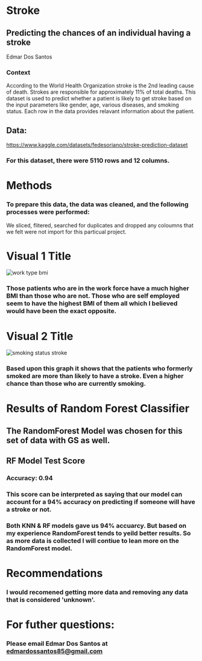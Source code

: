 # Stroke

## Predicting the chances of an individual having a stroke
Edmar Dos Santos

### Context
According to the World Health Organization stroke is the 2nd leading cause of death. Strokes are responsible for approximately 11% of total deaths. This dataset is used to predict whether a patient is likely to get stroke based on the input parameters like gender, age, various diseases, and smoking status. Each row in the data provides relavant information about the patient.

## Data: 
https://www.kaggle.com/datasets/fedesoriano/stroke-prediction-dataset

### For this dataset, there were 5110 rows and 12 columns.

# Methods
### To prepare this data, the data was cleaned, and the following processes were performed:
We sliced, flitered, searched for duplicates and dropped any coloumns that we felt were not import for this particual project.

# Visual 1 Title
![work type   bmi](https://user-images.githubusercontent.com/123523010/231905784-0b964038-c01c-4cd0-a73f-e396ef3c6b61.png)

### Those patients who are in the work force have a much higher BMI than those who are not. Those who are self employed seem to have the highest BMI of them all which I believed would have been the exact opposite.

# Visual 2 Title
![smoking status   stroke](https://user-images.githubusercontent.com/123523010/231906078-733e479a-b525-4625-8b84-1317166c7153.png)

### Based upon this graph it shows that the patients who formerly smoked are more than likely to have a stroke. Even a higher chance than those who are currently smoking.

# Results of Random Forest Classifier
## The RandomForest Model was chosen for this set of data with GS as well.
## RF Model Test Score
### Accuracy: 0.94

### This score can be interpreted as saying that our model can account for a 94% accuracy on predicting if someone will have a stroke or not.


### Both KNN & RF models gave us 94% accuarcy. But based on my experience RandomForest tends to yeild better results. So as more data is collected I will contiue to lean more on the RandomForest model.

# Recommendations
### I would recomened getting more data and removing any data that is considered 'unknown'.


# For futher questions: 
### Please email Edmar Dos Santos at edmardossantos85@gmail.com
